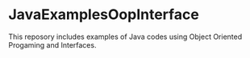 # JavaExamplesOopInterface
This reposory includes examples of Java codes using Object Oriented Progaming and Interfaces. 
